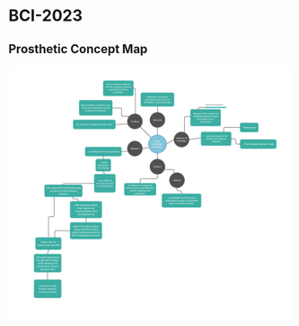 # BCI-2023

## Prosthetic Concept Map
![Prosthetic Concept Map](https://github.com/CruX-BCI/BCI-2023/blob/main/BCI%20Concept%20Map.png)
